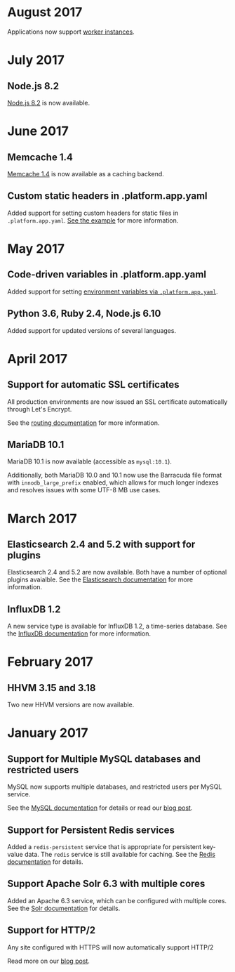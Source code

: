 # August 2017

Applications now support [worker instances](/configuration/app/workers.md).

# July 2017

## Node.js 8.2

[Node.js 8.2](/languages/nodejs.md) is now available.

# June 2017

## Memcache 1.4

[Memcache 1.4](/configuration/services/memcache.md) is now available as a caching backend.

## Custom static headers in .platform.app.yaml

Added support for setting custom headers for static files in `.platform.app.yaml`.  [See the example](/configuration/app/web.md#how-can-i-control-the-headers-sent-with-my-files) for more information.

# May 2017

## Code-driven variables in .platform.app.yaml

Added support for setting [environment variables via `.platform.app.yaml`](/configuration/app/variables.md).

## Python 3.6, Ruby 2.4, Node.js 6.10

Added support for updated versions of several languages.

# April 2017

## Support for automatic SSL certificates

All production environments are now issued an SSL certificate automatically through Let's Encrypt.

See the [routing documentation](/configuration/routes.md#HTTPS) for more information.

## MariaDB 10.1

MariaDB 10.1 is now available (accessible as `mysql:10.1`).

Additionally, both MariaDB 10.0 and 10.1 now use the Barracuda file format with `innodb_large_prefix` enabled, which allows for much longer indexes and resolves issues with some UTF-8 MB use cases.

# March 2017

## Elasticsearch 2.4 and 5.2 with support for plugins

Elasticsearch 2.4 and 5.2 are now available.  Both have a number of optional plugins avaialble.  See the [Elasticsearch documentation](/configuration/services/elasticsearch.md) for more information.

## InfluxDB 1.2

A new service type is available for InfluxDB 1.2, a time-series database.  See the [InfluxDB documentation](/configuration/services/influxdb.md) for more information.

# February 2017

## HHVM 3.15 and 3.18

Two new HHVM versions are now available.

# January 2017

## Support for Multiple MySQL databases and restricted users

MySQL now supports multiple databases, and restricted users per MySQL service.

See the [MySQL documentation](/configuration/services/mysql.md) for details or read our [blog post](https://platform.sh/2017/02/multi-mysql/).

## Support for Persistent Redis services

Added a `redis-persistent` service that is appropriate for persistent key-value data. The `redis` service is still available for caching.  See the [Redis documentation](/configuration/services/redis.md) for details.

## Support Apache Solr 6.3 with multiple cores

Added an Apache 6.3 service, which can be configured with multiple cores.  See the [Solr documentation](/configuration/services/solr.md) for details.

## Support for HTTP/2

Any site configured with HTTPS will now automatically support HTTP/2

Read more on our [blog post](https://platform.sh/2017/1/http2/).

